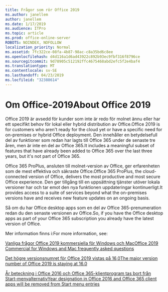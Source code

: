 ```yaml
---
title: Frågor som rör Office 2019
ms.author: janellem
author: janellem
ms.date: 1/17/2019
ms.audience: ITPro
ms.topic: article
ms.prod: office-online-server
ROBOTS: NOINDEX, NOFOLLOW
localization_priority: Normal
ms.assetid: 7fc322ce-08fa-4b87-98ac-c8a35bd6c8ee
ms.openlocfilehash: d4d116a1d6ad43922c892b93ec9fbf316f8796ce
ms.sourcegitcommit: 9d78905c512192ffc4675468abd2efc5f2e4baf4
ms.translationtype: MT
ms.contentlocale: sv-SE
ms.lasthandoff: 04/23/2019
ms.locfileid: "32388614"
---
```

# <a name="about-office-2019"></a><span data-ttu-id="d5b22-102">Om Office-2019</span><span class="sxs-lookup"><span data-stu-id="d5b22-102">About Office 2019</span></span>

<span data-ttu-id="d5b22-103">Office 2019 är avsedd för kunder som inte är redo för molnet ännu eller har ett specifikt behov för lokal eller hybrid distribution av Office.</span><span class="sxs-lookup"><span data-stu-id="d5b22-103">Office 2019 is for customers who aren't ready for the cloud yet or have a specific need for on-premises or hybrid Office deployment.</span></span> <span data-ttu-id="d5b22-104">Den innehåller en betydelsefull del av funktioner som redan har lagts till Office 365 under de senaste tre åren, men är inte en del av Office 365.</span><span class="sxs-lookup"><span data-stu-id="d5b22-104">It includes a meaningful subset of features that have already been added to Office 365 over the last three years, but it's not part of Office 365.</span></span>
  
<span data-ttu-id="d5b22-105">Office 365 ProPlus, ansluten till molnet-version av Office, ger erfarenheten som de mest effektiva och säkraste Office.</span><span class="sxs-lookup"><span data-stu-id="d5b22-105">Office 365 ProPlus, the cloud-connected version of Office, delivers the most productive and most secure Office experience.</span></span> <span data-ttu-id="d5b22-106">Den ger tillgång till en uppsättning tjänster utöver lokala versioner har och tar emot den nya funktionen uppdateringar kontinuerligt.</span><span class="sxs-lookup"><span data-stu-id="d5b22-106">It provides access to a suite of services beyond what the on-premises versions have and receives new feature updates on an ongoing basis.</span></span>
  
<span data-ttu-id="d5b22-107">Så om du har Office desktop apps som en del av Office 365-prenumeration redan du den senaste versionen av Office.</span><span class="sxs-lookup"><span data-stu-id="d5b22-107">So, if you have the Office desktop apps as part of your Office 365 subscription you already have the latest version of Office.</span></span>
  
<span data-ttu-id="d5b22-108">Mer information finns i:</span><span class="sxs-lookup"><span data-stu-id="d5b22-108">For more information, see:</span></span>
  
[<span data-ttu-id="d5b22-109">Vanliga frågor Office 2019 kommersiella för Windows och Mac</span><span class="sxs-lookup"><span data-stu-id="d5b22-109">Office 2019 Commercial for Windows and Mac frequently asked questions</span></span>](https://support.microsoft.com/help/4133312)
  
[<span data-ttu-id="d5b22-110">Det högre versionsnumret för Office 2019 vistas på 16,0</span><span class="sxs-lookup"><span data-stu-id="d5b22-110">The major version number of Office 2019 is staying at 16.0</span></span>](https://docs.microsoft.com/deployoffice/office2019/overview)
  
[<span data-ttu-id="d5b22-111">År beteckning i Office 2016 och Office 365-klientprogram tas bort från Start-menyalternativ</span><span class="sxs-lookup"><span data-stu-id="d5b22-111">Year designation in Office 2016 and Office 365 client apps will be removed from Start menu entries</span></span>](https://support.office.com/article/8fe5e052-76d2-49de-af30-2e84ed3da907?wt.mc_id=Alchemy_ClientDIA)
  

